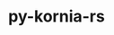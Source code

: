 ---
title: "py-kornia-rs"
layout: cache
categories: [package, develop]
meta: {"versions": ["0.1.1"], "compilers": ["apple-clang@=15.0.0", "gcc@=11.4.0"], "oss": ["ubuntu22.04", "ventura"], "platforms": ["darwin", "linux"], "targets": ["aarch64", "x86_64_v3"], "stacks": ["ml-darwin-aarch64-mps", "ml-linux-x86_64-cpu", "ml-linux-x86_64-cuda", "root"], "num_specs": 42, "num_specs_by_stack": {"ml-darwin-aarch64-mps": 14, "root": 42, "ml-linux-x86_64-cpu": 14, "ml-linux-x86_64-cuda": 14}}
spec_details: [{"hash": "2ukdaz5vbaprzs7zetjxgvf2f6zoda7w", "compiler": "apple-clang@=15.0.0", "versions": ["0.1.1"], "os": "ventura", "platform": "darwin", "target": "aarch64", "variants": ["build_system=python_pip"], "stacks": ["ml-darwin-aarch64-mps", "root"], "size": "-", "tarball": "https://binaries.spack.io/develop/build_cache/darwin-ventura-aarch64/apple-clang-15.0.0/py-kornia-rs-0.1.1/darwin-ventura-aarch64-apple-clang-15.0.0-py-kornia-rs-0.1.1-2ukdaz5vbaprzs7zetjxgvf2f6zoda7w.spack"}, {"hash": "tytukst6zx7kewpn6fxxtsdodm75atgz", "compiler": "apple-clang@=15.0.0", "versions": ["0.1.1"], "os": "ventura", "platform": "darwin", "target": "aarch64", "variants": ["build_system=python_pip"], "stacks": ["ml-darwin-aarch64-mps", "root"], "size": "-", "tarball": "https://binaries.spack.io/develop/build_cache/darwin-ventura-aarch64/apple-clang-15.0.0/py-kornia-rs-0.1.1/darwin-ventura-aarch64-apple-clang-15.0.0-py-kornia-rs-0.1.1-tytukst6zx7kewpn6fxxtsdodm75atgz.spack"}, {"hash": "gx6ckpdt25b6zmfx2vdtfesgiqsxb3qf", "compiler": "apple-clang@=15.0.0", "versions": ["0.1.1"], "os": "ventura", "platform": "darwin", "target": "aarch64", "variants": ["build_system=python_pip"], "stacks": ["ml-darwin-aarch64-mps", "root"], "size": "-", "tarball": "https://binaries.spack.io/develop/build_cache/darwin-ventura-aarch64/apple-clang-15.0.0/py-kornia-rs-0.1.1/darwin-ventura-aarch64-apple-clang-15.0.0-py-kornia-rs-0.1.1-gx6ckpdt25b6zmfx2vdtfesgiqsxb3qf.spack"}, {"hash": "wwcpla73qqxydticgjwep6hrh2vkow6s", "compiler": "apple-clang@=15.0.0", "versions": ["0.1.1"], "os": "ventura", "platform": "darwin", "target": "aarch64", "variants": ["build_system=python_pip"], "stacks": ["ml-darwin-aarch64-mps", "root"], "size": "-", "tarball": "https://binaries.spack.io/develop/build_cache/darwin-ventura-aarch64/apple-clang-15.0.0/py-kornia-rs-0.1.1/darwin-ventura-aarch64-apple-clang-15.0.0-py-kornia-rs-0.1.1-wwcpla73qqxydticgjwep6hrh2vkow6s.spack"}, {"hash": "5bxt4m5ypzxcv6bz5nqskxskny75vnzf", "compiler": "apple-clang@=15.0.0", "versions": ["0.1.1"], "os": "ventura", "platform": "darwin", "target": "aarch64", "variants": ["build_system=python_pip"], "stacks": ["ml-darwin-aarch64-mps", "root"], "size": "-", "tarball": "https://binaries.spack.io/develop/build_cache/darwin-ventura-aarch64/apple-clang-15.0.0/py-kornia-rs-0.1.1/darwin-ventura-aarch64-apple-clang-15.0.0-py-kornia-rs-0.1.1-5bxt4m5ypzxcv6bz5nqskxskny75vnzf.spack"}, {"hash": "fiixcmjmt2qtogmrwkry7ebygntz6jar", "compiler": "apple-clang@=15.0.0", "versions": ["0.1.1"], "os": "ventura", "platform": "darwin", "target": "aarch64", "variants": ["build_system=python_pip"], "stacks": ["ml-darwin-aarch64-mps", "root"], "size": "-", "tarball": "https://binaries.spack.io/develop/build_cache/darwin-ventura-aarch64/apple-clang-15.0.0/py-kornia-rs-0.1.1/darwin-ventura-aarch64-apple-clang-15.0.0-py-kornia-rs-0.1.1-fiixcmjmt2qtogmrwkry7ebygntz6jar.spack"}, {"hash": "fb6t6ph2i7h4ueb5wwd3wu7ad2khmlze", "compiler": "apple-clang@=15.0.0", "versions": ["0.1.1"], "os": "ventura", "platform": "darwin", "target": "aarch64", "variants": ["build_system=python_pip"], "stacks": ["ml-darwin-aarch64-mps", "root"], "size": "-", "tarball": "https://binaries.spack.io/develop/build_cache/darwin-ventura-aarch64/apple-clang-15.0.0/py-kornia-rs-0.1.1/darwin-ventura-aarch64-apple-clang-15.0.0-py-kornia-rs-0.1.1-fb6t6ph2i7h4ueb5wwd3wu7ad2khmlze.spack"}, {"hash": "ubxt32lj3cuqibwinfzec22s5uqohbpq", "compiler": "apple-clang@=15.0.0", "versions": ["0.1.1"], "os": "ventura", "platform": "darwin", "target": "aarch64", "variants": ["build_system=python_pip"], "stacks": ["ml-darwin-aarch64-mps", "root"], "size": "-", "tarball": "https://binaries.spack.io/develop/build_cache/darwin-ventura-aarch64/apple-clang-15.0.0/py-kornia-rs-0.1.1/darwin-ventura-aarch64-apple-clang-15.0.0-py-kornia-rs-0.1.1-ubxt32lj3cuqibwinfzec22s5uqohbpq.spack"}, {"hash": "xuptqdyyrmz5m6wzezr5zwb7wsuiarx7", "compiler": "apple-clang@=15.0.0", "versions": ["0.1.1"], "os": "ventura", "platform": "darwin", "target": "aarch64", "variants": ["build_system=python_pip"], "stacks": ["ml-darwin-aarch64-mps", "root"], "size": "-", "tarball": "https://binaries.spack.io/develop/build_cache/darwin-ventura-aarch64/apple-clang-15.0.0/py-kornia-rs-0.1.1/darwin-ventura-aarch64-apple-clang-15.0.0-py-kornia-rs-0.1.1-xuptqdyyrmz5m6wzezr5zwb7wsuiarx7.spack"}, {"hash": "6ppfmtoq5qxqae32s6va42aggidwtay5", "compiler": "apple-clang@=15.0.0", "versions": ["0.1.1"], "os": "ventura", "platform": "darwin", "target": "aarch64", "variants": ["build_system=python_pip"], "stacks": ["ml-darwin-aarch64-mps", "root"], "size": "-", "tarball": "https://binaries.spack.io/develop/build_cache/darwin-ventura-aarch64/apple-clang-15.0.0/py-kornia-rs-0.1.1/darwin-ventura-aarch64-apple-clang-15.0.0-py-kornia-rs-0.1.1-6ppfmtoq5qxqae32s6va42aggidwtay5.spack"}, {"hash": "xyjv72lybuojkgv6gwwnnksgzblgrqbo", "compiler": "apple-clang@=15.0.0", "versions": ["0.1.1"], "os": "ventura", "platform": "darwin", "target": "aarch64", "variants": ["build_system=python_pip"], "stacks": ["ml-darwin-aarch64-mps", "root"], "size": "-", "tarball": "https://binaries.spack.io/develop/build_cache/darwin-ventura-aarch64/apple-clang-15.0.0/py-kornia-rs-0.1.1/darwin-ventura-aarch64-apple-clang-15.0.0-py-kornia-rs-0.1.1-xyjv72lybuojkgv6gwwnnksgzblgrqbo.spack"}, {"hash": "frf4ki2vwue2jw6lqkde7rqo2zs6wsna", "compiler": "apple-clang@=15.0.0", "versions": ["0.1.1"], "os": "ventura", "platform": "darwin", "target": "aarch64", "variants": ["build_system=python_pip"], "stacks": ["ml-darwin-aarch64-mps", "root"], "size": "-", "tarball": "https://binaries.spack.io/develop/build_cache/darwin-ventura-aarch64/apple-clang-15.0.0/py-kornia-rs-0.1.1/darwin-ventura-aarch64-apple-clang-15.0.0-py-kornia-rs-0.1.1-frf4ki2vwue2jw6lqkde7rqo2zs6wsna.spack"}, {"hash": "2mitdbkipc3laknz2ann3enb3uoulvqg", "compiler": "apple-clang@=15.0.0", "versions": ["0.1.1"], "os": "ventura", "platform": "darwin", "target": "aarch64", "variants": ["build_system=python_pip"], "stacks": ["ml-darwin-aarch64-mps", "root"], "size": "-", "tarball": "https://binaries.spack.io/develop/build_cache/darwin-ventura-aarch64/apple-clang-15.0.0/py-kornia-rs-0.1.1/darwin-ventura-aarch64-apple-clang-15.0.0-py-kornia-rs-0.1.1-2mitdbkipc3laknz2ann3enb3uoulvqg.spack"}, {"hash": "fryy42q2st2w3ljxzeeqevqtjbwyvjaj", "compiler": "apple-clang@=15.0.0", "versions": ["0.1.1"], "os": "ventura", "platform": "darwin", "target": "aarch64", "variants": ["build_system=python_pip"], "stacks": ["ml-darwin-aarch64-mps", "root"], "size": "-", "tarball": "https://binaries.spack.io/develop/build_cache/darwin-ventura-aarch64/apple-clang-15.0.0/py-kornia-rs-0.1.1/darwin-ventura-aarch64-apple-clang-15.0.0-py-kornia-rs-0.1.1-fryy42q2st2w3ljxzeeqevqtjbwyvjaj.spack"}, {"hash": "45zxapzmltmtjtnc3vsjalwv3xhez3mq", "compiler": "gcc@=11.4.0", "versions": ["0.1.1"], "os": "ubuntu22.04", "platform": "linux", "target": "x86_64_v3", "variants": ["build_system=python_pip"], "stacks": ["ml-linux-x86_64-cpu", "root"], "size": "-", "tarball": "https://binaries.spack.io/develop/build_cache/linux-ubuntu22.04-x86_64_v3/gcc-11.4.0/py-kornia-rs-0.1.1/linux-ubuntu22.04-x86_64_v3-gcc-11.4.0-py-kornia-rs-0.1.1-45zxapzmltmtjtnc3vsjalwv3xhez3mq.spack"}, {"hash": "iwfmekgl5lwx6zlkkvlnzvcmmlknchgo", "compiler": "gcc@=11.4.0", "versions": ["0.1.1"], "os": "ubuntu22.04", "platform": "linux", "target": "x86_64_v3", "variants": ["build_system=python_pip"], "stacks": ["ml-linux-x86_64-cuda", "root"], "size": "-", "tarball": "https://binaries.spack.io/develop/build_cache/linux-ubuntu22.04-x86_64_v3/gcc-11.4.0/py-kornia-rs-0.1.1/linux-ubuntu22.04-x86_64_v3-gcc-11.4.0-py-kornia-rs-0.1.1-iwfmekgl5lwx6zlkkvlnzvcmmlknchgo.spack"}, {"hash": "oyr72dnad2avjlyzuutgpvrz3lxohdyc", "compiler": "gcc@=11.4.0", "versions": ["0.1.1"], "os": "ubuntu22.04", "platform": "linux", "target": "x86_64_v3", "variants": ["build_system=python_pip"], "stacks": ["ml-linux-x86_64-cuda", "root"], "size": "-", "tarball": "https://binaries.spack.io/develop/build_cache/linux-ubuntu22.04-x86_64_v3/gcc-11.4.0/py-kornia-rs-0.1.1/linux-ubuntu22.04-x86_64_v3-gcc-11.4.0-py-kornia-rs-0.1.1-oyr72dnad2avjlyzuutgpvrz3lxohdyc.spack"}, {"hash": "nwcz57gj2tu4x2r75vchwbryqwmw3j25", "compiler": "gcc@=11.4.0", "versions": ["0.1.1"], "os": "ubuntu22.04", "platform": "linux", "target": "x86_64_v3", "variants": ["build_system=python_pip"], "stacks": ["ml-linux-x86_64-cuda", "root"], "size": "-", "tarball": "https://binaries.spack.io/develop/build_cache/linux-ubuntu22.04-x86_64_v3/gcc-11.4.0/py-kornia-rs-0.1.1/linux-ubuntu22.04-x86_64_v3-gcc-11.4.0-py-kornia-rs-0.1.1-nwcz57gj2tu4x2r75vchwbryqwmw3j25.spack"}, {"hash": "mvorfku4kbvj44znxoevga7dmz6yjj3y", "compiler": "gcc@=11.4.0", "versions": ["0.1.1"], "os": "ubuntu22.04", "platform": "linux", "target": "x86_64_v3", "variants": ["build_system=python_pip"], "stacks": ["ml-linux-x86_64-cpu", "root"], "size": "-", "tarball": "https://binaries.spack.io/develop/build_cache/linux-ubuntu22.04-x86_64_v3/gcc-11.4.0/py-kornia-rs-0.1.1/linux-ubuntu22.04-x86_64_v3-gcc-11.4.0-py-kornia-rs-0.1.1-mvorfku4kbvj44znxoevga7dmz6yjj3y.spack"}, {"hash": "3kogvbgwagrntpeqpgpqqszfgfurbdyf", "compiler": "gcc@=11.4.0", "versions": ["0.1.1"], "os": "ubuntu22.04", "platform": "linux", "target": "x86_64_v3", "variants": ["build_system=python_pip"], "stacks": ["ml-linux-x86_64-cuda", "root"], "size": "-", "tarball": "https://binaries.spack.io/develop/build_cache/linux-ubuntu22.04-x86_64_v3/gcc-11.4.0/py-kornia-rs-0.1.1/linux-ubuntu22.04-x86_64_v3-gcc-11.4.0-py-kornia-rs-0.1.1-3kogvbgwagrntpeqpgpqqszfgfurbdyf.spack"}, {"hash": "cjmb3ley4zbc5x5wtwwbsoiar3gndpei", "compiler": "gcc@=11.4.0", "versions": ["0.1.1"], "os": "ubuntu22.04", "platform": "linux", "target": "x86_64_v3", "variants": ["build_system=python_pip"], "stacks": ["ml-linux-x86_64-cpu", "root"], "size": "-", "tarball": "https://binaries.spack.io/develop/build_cache/linux-ubuntu22.04-x86_64_v3/gcc-11.4.0/py-kornia-rs-0.1.1/linux-ubuntu22.04-x86_64_v3-gcc-11.4.0-py-kornia-rs-0.1.1-cjmb3ley4zbc5x5wtwwbsoiar3gndpei.spack"}, {"hash": "7rh5onim7emg7fqxc2ucnlk7d3svin4v", "compiler": "gcc@=11.4.0", "versions": ["0.1.1"], "os": "ubuntu22.04", "platform": "linux", "target": "x86_64_v3", "variants": ["build_system=python_pip"], "stacks": ["ml-linux-x86_64-cpu", "root"], "size": "-", "tarball": "https://binaries.spack.io/develop/build_cache/linux-ubuntu22.04-x86_64_v3/gcc-11.4.0/py-kornia-rs-0.1.1/linux-ubuntu22.04-x86_64_v3-gcc-11.4.0-py-kornia-rs-0.1.1-7rh5onim7emg7fqxc2ucnlk7d3svin4v.spack"}, {"hash": "qbmpg4x3i7jtoyfkwiu4g33dppq5netp", "compiler": "gcc@=11.4.0", "versions": ["0.1.1"], "os": "ubuntu22.04", "platform": "linux", "target": "x86_64_v3", "variants": ["build_system=python_pip"], "stacks": ["ml-linux-x86_64-cuda", "root"], "size": "-", "tarball": "https://binaries.spack.io/develop/build_cache/linux-ubuntu22.04-x86_64_v3/gcc-11.4.0/py-kornia-rs-0.1.1/linux-ubuntu22.04-x86_64_v3-gcc-11.4.0-py-kornia-rs-0.1.1-qbmpg4x3i7jtoyfkwiu4g33dppq5netp.spack"}, {"hash": "jxmxyn4x4tlqa5grq2pjvjslemrct4dp", "compiler": "gcc@=11.4.0", "versions": ["0.1.1"], "os": "ubuntu22.04", "platform": "linux", "target": "x86_64_v3", "variants": ["build_system=python_pip"], "stacks": ["ml-linux-x86_64-cpu", "root"], "size": "-", "tarball": "https://binaries.spack.io/develop/build_cache/linux-ubuntu22.04-x86_64_v3/gcc-11.4.0/py-kornia-rs-0.1.1/linux-ubuntu22.04-x86_64_v3-gcc-11.4.0-py-kornia-rs-0.1.1-jxmxyn4x4tlqa5grq2pjvjslemrct4dp.spack"}, {"hash": "2nllbcwg5p4ne2dprwfwile3re6kvjry", "compiler": "gcc@=11.4.0", "versions": ["0.1.1"], "os": "ubuntu22.04", "platform": "linux", "target": "x86_64_v3", "variants": ["build_system=python_pip"], "stacks": ["ml-linux-x86_64-cpu", "root"], "size": "-", "tarball": "https://binaries.spack.io/develop/build_cache/linux-ubuntu22.04-x86_64_v3/gcc-11.4.0/py-kornia-rs-0.1.1/linux-ubuntu22.04-x86_64_v3-gcc-11.4.0-py-kornia-rs-0.1.1-2nllbcwg5p4ne2dprwfwile3re6kvjry.spack"}, {"hash": "d3pijouga4qsoaqrveeunjlzolktjkbg", "compiler": "gcc@=11.4.0", "versions": ["0.1.1"], "os": "ubuntu22.04", "platform": "linux", "target": "x86_64_v3", "variants": ["build_system=python_pip"], "stacks": ["ml-linux-x86_64-cpu", "root"], "size": "-", "tarball": "https://binaries.spack.io/develop/build_cache/linux-ubuntu22.04-x86_64_v3/gcc-11.4.0/py-kornia-rs-0.1.1/linux-ubuntu22.04-x86_64_v3-gcc-11.4.0-py-kornia-rs-0.1.1-d3pijouga4qsoaqrveeunjlzolktjkbg.spack"}, {"hash": "cjc45c3cntiueb6urqiu7wqefpb67yog", "compiler": "gcc@=11.4.0", "versions": ["0.1.1"], "os": "ubuntu22.04", "platform": "linux", "target": "x86_64_v3", "variants": ["build_system=python_pip"], "stacks": ["ml-linux-x86_64-cpu", "root"], "size": "-", "tarball": "https://binaries.spack.io/develop/build_cache/linux-ubuntu22.04-x86_64_v3/gcc-11.4.0/py-kornia-rs-0.1.1/linux-ubuntu22.04-x86_64_v3-gcc-11.4.0-py-kornia-rs-0.1.1-cjc45c3cntiueb6urqiu7wqefpb67yog.spack"}, {"hash": "c4q352q5d6crihslydnmq6uneo2obi4a", "compiler": "gcc@=11.4.0", "versions": ["0.1.1"], "os": "ubuntu22.04", "platform": "linux", "target": "x86_64_v3", "variants": ["build_system=python_pip"], "stacks": ["ml-linux-x86_64-cuda", "root"], "size": "-", "tarball": "https://binaries.spack.io/develop/build_cache/linux-ubuntu22.04-x86_64_v3/gcc-11.4.0/py-kornia-rs-0.1.1/linux-ubuntu22.04-x86_64_v3-gcc-11.4.0-py-kornia-rs-0.1.1-c4q352q5d6crihslydnmq6uneo2obi4a.spack"}, {"hash": "6gkffrrz73saof2mtj42khfmuamcwtbe", "compiler": "gcc@=11.4.0", "versions": ["0.1.1"], "os": "ubuntu22.04", "platform": "linux", "target": "x86_64_v3", "variants": ["build_system=python_pip"], "stacks": ["ml-linux-x86_64-cpu", "root"], "size": "-", "tarball": "https://binaries.spack.io/develop/build_cache/linux-ubuntu22.04-x86_64_v3/gcc-11.4.0/py-kornia-rs-0.1.1/linux-ubuntu22.04-x86_64_v3-gcc-11.4.0-py-kornia-rs-0.1.1-6gkffrrz73saof2mtj42khfmuamcwtbe.spack"}, {"hash": "cakhotiurrcggvsth4tb6676sblkh63o", "compiler": "gcc@=11.4.0", "versions": ["0.1.1"], "os": "ubuntu22.04", "platform": "linux", "target": "x86_64_v3", "variants": ["build_system=python_pip"], "stacks": ["ml-linux-x86_64-cpu", "root"], "size": "-", "tarball": "https://binaries.spack.io/develop/build_cache/linux-ubuntu22.04-x86_64_v3/gcc-11.4.0/py-kornia-rs-0.1.1/linux-ubuntu22.04-x86_64_v3-gcc-11.4.0-py-kornia-rs-0.1.1-cakhotiurrcggvsth4tb6676sblkh63o.spack"}, {"hash": "dqm5v4c3l76o43kgaiw5imz2njys6gkp", "compiler": "gcc@=11.4.0", "versions": ["0.1.1"], "os": "ubuntu22.04", "platform": "linux", "target": "x86_64_v3", "variants": ["build_system=python_pip"], "stacks": ["ml-linux-x86_64-cuda", "root"], "size": "-", "tarball": "https://binaries.spack.io/develop/build_cache/linux-ubuntu22.04-x86_64_v3/gcc-11.4.0/py-kornia-rs-0.1.1/linux-ubuntu22.04-x86_64_v3-gcc-11.4.0-py-kornia-rs-0.1.1-dqm5v4c3l76o43kgaiw5imz2njys6gkp.spack"}, {"hash": "sbukae5yn5o32thnk2xufksfmrhsnzpd", "compiler": "gcc@=11.4.0", "versions": ["0.1.1"], "os": "ubuntu22.04", "platform": "linux", "target": "x86_64_v3", "variants": ["build_system=python_pip"], "stacks": ["ml-linux-x86_64-cuda", "root"], "size": "-", "tarball": "https://binaries.spack.io/develop/build_cache/linux-ubuntu22.04-x86_64_v3/gcc-11.4.0/py-kornia-rs-0.1.1/linux-ubuntu22.04-x86_64_v3-gcc-11.4.0-py-kornia-rs-0.1.1-sbukae5yn5o32thnk2xufksfmrhsnzpd.spack"}, {"hash": "aaefa27rfjfrxzy4zzpeqxcvcpyw4mpt", "compiler": "gcc@=11.4.0", "versions": ["0.1.1"], "os": "ubuntu22.04", "platform": "linux", "target": "x86_64_v3", "variants": ["build_system=python_pip"], "stacks": ["ml-linux-x86_64-cuda", "root"], "size": "-", "tarball": "https://binaries.spack.io/develop/build_cache/linux-ubuntu22.04-x86_64_v3/gcc-11.4.0/py-kornia-rs-0.1.1/linux-ubuntu22.04-x86_64_v3-gcc-11.4.0-py-kornia-rs-0.1.1-aaefa27rfjfrxzy4zzpeqxcvcpyw4mpt.spack"}, {"hash": "5khdrp5ubfvuqd6kic2r2enpsd57ixmw", "compiler": "gcc@=11.4.0", "versions": ["0.1.1"], "os": "ubuntu22.04", "platform": "linux", "target": "x86_64_v3", "variants": ["build_system=python_pip"], "stacks": ["ml-linux-x86_64-cpu", "root"], "size": "-", "tarball": "https://binaries.spack.io/develop/build_cache/linux-ubuntu22.04-x86_64_v3/gcc-11.4.0/py-kornia-rs-0.1.1/linux-ubuntu22.04-x86_64_v3-gcc-11.4.0-py-kornia-rs-0.1.1-5khdrp5ubfvuqd6kic2r2enpsd57ixmw.spack"}, {"hash": "j2tij2lprmjs7zvm6wc2tutopamornye", "compiler": "gcc@=11.4.0", "versions": ["0.1.1"], "os": "ubuntu22.04", "platform": "linux", "target": "x86_64_v3", "variants": ["build_system=python_pip"], "stacks": ["ml-linux-x86_64-cuda", "root"], "size": "-", "tarball": "https://binaries.spack.io/develop/build_cache/linux-ubuntu22.04-x86_64_v3/gcc-11.4.0/py-kornia-rs-0.1.1/linux-ubuntu22.04-x86_64_v3-gcc-11.4.0-py-kornia-rs-0.1.1-j2tij2lprmjs7zvm6wc2tutopamornye.spack"}, {"hash": "jk5pohrt2bsgglwlwj25eom27m2tzlcq", "compiler": "gcc@=11.4.0", "versions": ["0.1.1"], "os": "ubuntu22.04", "platform": "linux", "target": "x86_64_v3", "variants": ["build_system=python_pip"], "stacks": ["ml-linux-x86_64-cpu", "root"], "size": "-", "tarball": "https://binaries.spack.io/develop/build_cache/linux-ubuntu22.04-x86_64_v3/gcc-11.4.0/py-kornia-rs-0.1.1/linux-ubuntu22.04-x86_64_v3-gcc-11.4.0-py-kornia-rs-0.1.1-jk5pohrt2bsgglwlwj25eom27m2tzlcq.spack"}, {"hash": "irhbc5bihr6llbfr2zs6x4l6yj35pean", "compiler": "gcc@=11.4.0", "versions": ["0.1.1"], "os": "ubuntu22.04", "platform": "linux", "target": "x86_64_v3", "variants": ["build_system=python_pip"], "stacks": ["ml-linux-x86_64-cuda", "root"], "size": "-", "tarball": "https://binaries.spack.io/develop/build_cache/linux-ubuntu22.04-x86_64_v3/gcc-11.4.0/py-kornia-rs-0.1.1/linux-ubuntu22.04-x86_64_v3-gcc-11.4.0-py-kornia-rs-0.1.1-irhbc5bihr6llbfr2zs6x4l6yj35pean.spack"}, {"hash": "7p3sc6ecuplz2avuemoh3r6cvy4j44ou", "compiler": "gcc@=11.4.0", "versions": ["0.1.1"], "os": "ubuntu22.04", "platform": "linux", "target": "x86_64_v3", "variants": ["build_system=python_pip"], "stacks": ["ml-linux-x86_64-cuda", "root"], "size": "-", "tarball": "https://binaries.spack.io/develop/build_cache/linux-ubuntu22.04-x86_64_v3/gcc-11.4.0/py-kornia-rs-0.1.1/linux-ubuntu22.04-x86_64_v3-gcc-11.4.0-py-kornia-rs-0.1.1-7p3sc6ecuplz2avuemoh3r6cvy4j44ou.spack"}, {"hash": "psy77v6uom3xo5gr3wbjcl4f3qmwjvuc", "compiler": "gcc@=11.4.0", "versions": ["0.1.1"], "os": "ubuntu22.04", "platform": "linux", "target": "x86_64_v3", "variants": ["build_system=python_pip"], "stacks": ["ml-linux-x86_64-cuda", "root"], "size": "-", "tarball": "https://binaries.spack.io/develop/build_cache/linux-ubuntu22.04-x86_64_v3/gcc-11.4.0/py-kornia-rs-0.1.1/linux-ubuntu22.04-x86_64_v3-gcc-11.4.0-py-kornia-rs-0.1.1-psy77v6uom3xo5gr3wbjcl4f3qmwjvuc.spack"}, {"hash": "36vfivf52nvjahs3qpfdm25ya2ifmmp2", "compiler": "gcc@=11.4.0", "versions": ["0.1.1"], "os": "ubuntu22.04", "platform": "linux", "target": "x86_64_v3", "variants": ["build_system=python_pip"], "stacks": ["ml-linux-x86_64-cuda", "root"], "size": "-", "tarball": "https://binaries.spack.io/develop/build_cache/linux-ubuntu22.04-x86_64_v3/gcc-11.4.0/py-kornia-rs-0.1.1/linux-ubuntu22.04-x86_64_v3-gcc-11.4.0-py-kornia-rs-0.1.1-36vfivf52nvjahs3qpfdm25ya2ifmmp2.spack"}, {"hash": "i3x5rmpp2gyh7zo2py4yb42tpljiqoy2", "compiler": "gcc@=11.4.0", "versions": ["0.1.1"], "os": "ubuntu22.04", "platform": "linux", "target": "x86_64_v3", "variants": ["build_system=python_pip"], "stacks": ["ml-linux-x86_64-cpu", "root"], "size": "-", "tarball": "https://binaries.spack.io/develop/build_cache/linux-ubuntu22.04-x86_64_v3/gcc-11.4.0/py-kornia-rs-0.1.1/linux-ubuntu22.04-x86_64_v3-gcc-11.4.0-py-kornia-rs-0.1.1-i3x5rmpp2gyh7zo2py4yb42tpljiqoy2.spack"}, {"hash": "fy62dfmxt5aqc4a6c3cdrzdnjyhzkiyf", "compiler": "gcc@=11.4.0", "versions": ["0.1.1"], "os": "ubuntu22.04", "platform": "linux", "target": "x86_64_v3", "variants": ["build_system=python_pip"], "stacks": ["ml-linux-x86_64-cpu", "root"], "size": "-", "tarball": "https://binaries.spack.io/develop/build_cache/linux-ubuntu22.04-x86_64_v3/gcc-11.4.0/py-kornia-rs-0.1.1/linux-ubuntu22.04-x86_64_v3-gcc-11.4.0-py-kornia-rs-0.1.1-fy62dfmxt5aqc4a6c3cdrzdnjyhzkiyf.spack"}]
---